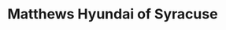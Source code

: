 ---
title: "Matthews Hyundai of Syracuse"
url: /syracuse/matthews-hyundai-of-syracuse/
shop: Autohaus
---